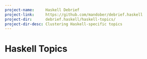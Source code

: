 ```yaml
---
project-name:     Haskell Debrief
project-link:     https://github.com/mandober/debrief.haskell
project-dir:      debrief.haskell/haskell-topics/
project-dir-desc: Clustering Haskell-specific topics
---
```

# Haskell Topics
